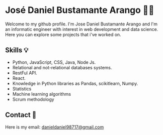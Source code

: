 
# José Daniel Bustamante Arango 👩‍💻

Welcome to my github profile. I'm Jose Daniel Bustamante Arango and I'm an informatic engineer with interest in web development and data science. Here you can explore some projects that i've worked on.

## Skills 💡

- Python, JavaScript, CSS, Java, Node Js.
- Relational and not-relational databases systems.
- RestFul API.
- React.
- Knowledge in Python libraries as Pandas, scikitlearn, Numpy.
- Statistics 
- Machine learning algorithms
- Scrum methodology 
## Contact 📧
Here is my email: danieldaniel98717@gmail.com
